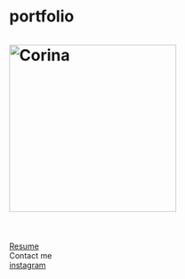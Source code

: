 # portfolio<br> <br><img alt="Corina" src="https://github.com/steenblikrs/2021-Spring-Studio/blob/gh-pages/students/Corina/self.gif?raw=true" width="300">
<br> <br>
[Resume](https://corinaaaa.github.io/portfolio/resume)
<br>
Contact me <br>  <a href="https://www.instagram.com/zixuan_0927/">instagram</a>
<br>
<br>
